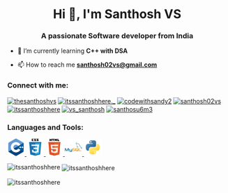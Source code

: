<h1 align="center">Hi 👋, I'm Santhosh VS</h1>
<h3 align="center">A passionate Software developer from India</h3>

- 🌱 I’m currently learning **C++ with DSA**

- 📫 How to reach me **santhosh02vs@gmail.com**

<h3 align="left">Connect with me:</h3>
<p align="left">
<a href="https://linkedin.com/in/thesanthoshvs" target="blank"><img align="center" src="https://raw.githubusercontent.com/rahuldkjain/github-profile-readme-generator/master/src/images/icons/Social/linked-in-alt.svg" alt="thesanthoshvs" height="30" width="40" /></a>
<a href="https://instagram.com/itssanthoshhere._" target="blank"><img align="center" src="https://raw.githubusercontent.com/rahuldkjain/github-profile-readme-generator/master/src/images/icons/Social/instagram.svg" alt="itssanthoshhere._" height="30" width="40" /></a>
<a href="https://www.codechef.com/users/codewithsandy2" target="blank"><img align="center" src="https://cdn.jsdelivr.net/npm/simple-icons@3.1.0/icons/codechef.svg" alt="codewithsandy2" height="30" width="40" /></a>
<a href="https://www.hackerrank.com/santhosh02vs" target="blank"><img align="center" src="https://raw.githubusercontent.com/rahuldkjain/github-profile-readme-generator/master/src/images/icons/Social/hackerrank.svg" alt="santhosh02vs" height="30" width="40" /></a>
<a href="https://codeforces.com/profile/itssanthoshhere" target="blank"><img align="center" src="https://raw.githubusercontent.com/rahuldkjain/github-profile-readme-generator/master/src/images/icons/Social/codeforces.svg" alt="itssanthoshhere" height="30" width="40" /></a>
<a href="https://www.leetcode.com/vs_santhosh" target="blank"><img align="center" src="https://raw.githubusercontent.com/rahuldkjain/github-profile-readme-generator/master/src/images/icons/Social/leet-code.svg" alt="vs_santhosh" height="30" width="40" /></a>
<a href="https://auth.geeksforgeeks.org/user/santhosu6m3" target="blank"><img align="center" src="https://raw.githubusercontent.com/rahuldkjain/github-profile-readme-generator/master/src/images/icons/Social/geeks-for-geeks.svg" alt="santhosu6m3" height="30" width="40" /></a>
</p>

<h3 align="left">Languages and Tools:</h3>
<p align="left"> <a href="https://www.w3schools.com/cpp/" target="_blank" rel="noreferrer"> <img src="https://raw.githubusercontent.com/devicons/devicon/master/icons/cplusplus/cplusplus-original.svg" alt="cplusplus" width="40" height="40"/> </a> <a href="https://www.w3schools.com/css/" target="_blank" rel="noreferrer"> <img src="https://raw.githubusercontent.com/devicons/devicon/master/icons/css3/css3-original-wordmark.svg" alt="css3" width="40" height="40"/> </a> <a href="https://www.w3.org/html/" target="_blank" rel="noreferrer"> <img src="https://raw.githubusercontent.com/devicons/devicon/master/icons/html5/html5-original-wordmark.svg" alt="html5" width="40" height="40"/> </a> <a href="https://www.mysql.com/" target="_blank" rel="noreferrer"> <img src="https://raw.githubusercontent.com/devicons/devicon/master/icons/mysql/mysql-original-wordmark.svg" alt="mysql" width="40" height="40"/> </a> <a href="https://www.python.org" target="_blank" rel="noreferrer"> <img src="https://raw.githubusercontent.com/devicons/devicon/master/icons/python/python-original.svg" alt="python" width="40" height="40"/> </a> </p>

<p><img align="left" src="https://github-readme-stats.vercel.app/api/top-langs?username=itssanthoshhere&show_icons=true&locale=en&layout=compact" alt="itssanthoshhere" /></p>

<p>&nbsp;<img align="center" src="https://github-readme-stats.vercel.app/api?username=itssanthoshhere&show_icons=true&locale=en" alt="itssanthoshhere" /></p>

<p><img align="center" src="https://github-readme-streak-stats.herokuapp.com/?user=itssanthoshhere&" alt="itssanthoshhere" /></p>
